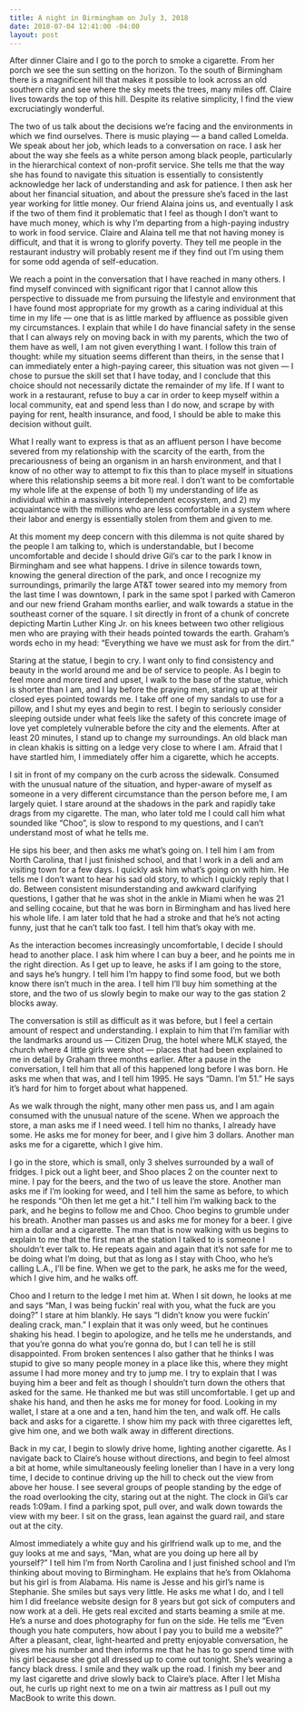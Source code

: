 ```yaml
---
title: A night in Birmingham on July 3, 2018
date: 2018-07-04 12:41:00 -04:00
layout: post
---
```


After dinner Claire and I go to the porch to smoke a cigarette. From her porch we see the sun setting on the horizon. To the south of Birmingham there is a magnificent hill that makes it possible to look across an old southern city and see where the sky meets the trees, many miles off. Claire lives towards the top of this hill. Despite its relative simplicity, I find the view excruciatingly wonderful.

The two of us talk about the decisions we’re facing and the environments in which we find ourselves. There is music playing — a band called Lomelda. We speak about her job, which leads to a conversation on race. I ask her about the way she feels as a white person among black people, particularly in the hierarchical context of non-profit service. She tells me that the way she has found to navigate this situation is essentially to consistently acknowledge her lack of understanding and ask for patience. I then ask her about her financial situation, and about the pressure she’s faced in the last year working for little money. Our friend Alaina joins us, and eventually I ask if the two of them find it problematic that I feel as though I don’t want to have much money, which is why I’m departing from a high-paying industry to work in food service. Claire and Alaina tell me that not having money is difficult, and that it is wrong to glorify poverty. They tell me people in the restaurant industry will probably resent me if they find out I’m using them for some odd agenda of self-education.

We reach a point in the conversation that I have reached in many others. I find myself convinced with significant rigor that I cannot allow this perspective to dissuade me from pursuing the lifestyle and environment that I have found most appropriate for my growth as a caring individual at this time in my life — one that is as little marked by affluence as possible given my circumstances. I explain that while I do have financial safety in the sense that I can always rely on moving back in with my parents, which the two of them have as well, I am not given everything I want. I follow this train of thought: while my situation seems different than theirs, in the sense that I can immediately enter a high-paying career, this situation was not given — I chose to pursue the skill set that I have today, and I conclude that this choice should not necessarily dictate the remainder of my life. If I want to work in a restaurant, refuse to buy a car in order to keep myself within a local community, eat and spend less than I do now, and scrape by with paying for rent, health insurance, and food, I should be able to make this decision without guilt.

What I really want to express is that as an affluent person I have become severed from my relationship with the scarcity of the earth, from the precariousness of being an organism in an harsh environment, and that I know of no other way to attempt to fix this than to place myself in situations where this relationship seems a bit more real. I don’t want to be comfortable my whole life at the expense of both 1) my understanding of life as individual within a massively interdependent ecosystem, and 2) my acquaintance with the millions who are less comfortable in a system where their labor and energy is essentially stolen from them and given to me. 

At this moment my deep concern with this dilemma is not quite shared by the people I am talking to, which is understandable, but I become uncomfortable and decide I should drive Gil’s car to the park I know in Birmingham and see what happens. I drive in silence towards town, knowing the general direction of the park, and once I recognize my surroundings, primarily the large AT&T tower seared into my memory from the last time I was downtown, I park in the same spot I parked with Cameron and our new friend Graham months earlier, and walk towards a statue in the southeast corner of the square. I sit directly in front of a chunk of concrete depicting Martin Luther King Jr. on his knees between two other religious men who are praying with their heads pointed towards the earth. Graham’s words echo in my head: “Everything we have we must ask for from the dirt.”

Staring at the statue, I begin to cry. I want only to find consistency and beauty in the world around me and be of service to people. As I begin to feel more and more tired and upset, I walk to the base of the statue, which is shorter than I am, and I lay before the praying men, staring up at their closed eyes pointed towards me. I take off one of my sandals to use for a pillow, and I shut my eyes and begin to rest. I begin to seriously consider sleeping outside under what feels like the safety of this concrete image of love yet completely vulnerable before the city and the elements. After at least 20 minutes, I stand up to change my surroundings. An old black man in clean khakis is sitting on a ledge very close to where I am. Afraid that I have startled him, I immediately offer him a cigarette, which he accepts.

I sit in front of my company on the curb across the sidewalk. Consumed with the unusual nature of the situation, and hyper-aware of myself as someone in a very different circumstance than the person before me, I am largely quiet. I stare around at the shadows in the park and rapidly take drags from my cigarette. The man, who later told me I could call him what sounded like “Choo”, is slow to respond to my questions, and I can’t understand most of what he tells me. 

He sips his beer, and then asks me what’s going on. I tell him I am from North Carolina, that I just finished school, and that I work in a deli and am visiting town for a few days. I quickly ask him what’s going on with him. He tells me I don’t want to hear his sad old story, to which I quickly reply that I do. Between consistent misunderstanding and awkward clarifying questions, I gather that he was shot in the ankle in Miami when he was 21 and selling cocaine, but that he was born in Birmingham and has lived here his whole life. I am later told that he had a stroke and that he’s not acting funny, just that he can’t talk too fast. I tell him that’s okay with me.

As the interaction becomes increasingly uncomfortable, I decide I should head to another place. I ask him where I can buy a beer, and he points me in the right direction. As I get up to leave, he asks if I am going to the store, and says he’s hungry. I tell him I’m happy to find some food, but we both know there isn’t much in the area. I tell him I’ll buy him something at the store, and the two of us slowly begin to make our way to the gas station 2 blocks away.

The conversation is still as difficult as it was before, but I feel a certain amount of respect and understanding. I explain to him that I’m familiar with the landmarks around us — Citizen Drug, the hotel where MLK stayed, the church where 4 little girls were shot — places that had been explained to me in detail by Graham three months earlier. After a pause in the conversation, I tell him that all of this happened long before I was born. He asks me when that was, and I tell him 1995. He says “Damn. I’m 51.” He says it’s hard for him to forget about what happened.

As we walk through the night, many other men pass us, and I am again consumed with the unusual nature of the scene. When we approach the store, a man asks me if I need weed. I tell him no thanks, I already have some. He asks me for money for beer, and I give him 3 dollars. Another man asks me for a cigarette, which I give him.

I go in the store, which is small, only 3 shelves surrounded by a wall of fridges. I pick out a light beer, and Shoo places 2 on the counter next to mine. I pay for the beers, and the two of us leave the store. Another man asks me if I’m looking for weed, and I tell him the same as before, to which he responds “Oh then let me get a hit.” I tell him I’m walking back to the park, and he begins to follow me and Choo. Choo begins to grumble under his breath. Another man passes us and asks me for money for a beer. I give him a dollar and a cigarette. The man that is now walking with us begins to explain to me that the first man at the station I talked to is someone I shouldn’t ever talk to. He repeats again and again that it’s not safe for me to be doing what I’m doing, but that as long as I stay with Choo, who he’s calling L.A., I’ll be fine. When we get to the park, he asks me for the weed, which I give him, and he walks off. 

Choo and I return to the ledge I met him at. When I sit down, he looks at me and says “Man, I was being fuckin’ real with you, what the fuck are you doing?” I stare at him blankly. He says “I didn’t know you were fuckin’ dealing crack, man.” I explain that it was only weed, but he continues shaking his head. I begin to apologize, and he tells me he understands, and that you’re gonna do what you’re gonna do, but I can tell he is still disappointed. From broken sentences I also gather that he thinks I was stupid to give so many people money in a place like this, where they might assume I had more money and try to jump me. I try to explain that I was buying him a beer and felt as though I shouldn’t turn down the others that asked for the same. He thanked me but was still uncomfortable. I get up and shake his hand, and then he asks me for money for food. Looking in my wallet, I stare at a one and a ten, hand him the ten, and walk off. He calls back and asks for a cigarette. I show him my pack with three cigarettes left, give him one, and we both walk away in different directions.

Back in my car, I begin to slowly drive home, lighting another cigarette. As I navigate back to Claire’s house without directions, and begin to feel almost a bit at home, while simultaneously feeling lonelier than I have in a very long time, I decide to continue driving up the hill to check out the view from above her house. I see several groups of people standing by the edge of the road overlooking the city, staring out at the night. The clock in Gil’s car reads 1:09am. I find a parking spot, pull over, and walk down towards the view with my beer. I sit on the grass, lean against the guard rail, and stare out at the city.

Almost immediately a white guy and his girlfriend walk up to me, and the guy looks at me and says, “Man, what are you doing up here all by yourself?” I tell him I’m from North Carolina and I just finished school and I’m thinking about moving to Birmingham. He explains that he’s from Oklahoma but his girl is from Alabama. His name is Jesse and his girl’s name is Stephanie. She smiles but says very little. He asks me what I do, and I tell him I did freelance website design for 8 years but got sick of computers and now work at a deli. He gets real excited and starts beaming a smile at me. He’s a nurse and does photography for fun on the side. He tells me “Even though you hate computers, how about I pay you to build me a website?” After a pleasant, clear, light-hearted and pretty enjoyable conversation, he gives me his number and then informs me that he has to go spend time with his girl because she got all dressed up to come out tonight. She’s wearing a fancy black dress. I smile and they walk up the road. I finish my beer and my last cigarette and drive slowly back to Claire’s place. After I let Misha out, he curls up right next to me on a twin air mattress as I pull out my MacBook to write this down.